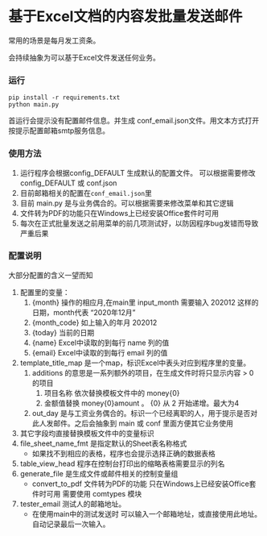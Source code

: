 # 基于Excel文档的内容发批量发送邮件
常用的场景是每月发工资条。

会持续抽象为可以基于Excel文件发送任何业务。

### 运行

```shell
pip install -r requirements.txt
python main.py
```

首运行会提示没有配置邮件信息。并生成 conf_email.json文件。用文本方式打开按提示配置邮箱smtp服务信息。

### 使用方法

1. 运行程序会根据config_DEFAULT 生成默认的配置文件。
  可以根据需要修改 config_DEFAULT 或 conf.json
2. 目前邮箱相关的配置在`conf_email.json`里
3. 目前 main.py 是与业务偶合的。可以根据需要来修改菜单和其它逻辑
4. 文件转为PDF的功能只在Windows上已经安装Office套件时可用
5. 每次在正式批量发送之前用菜单的前几项测试好，以防因程序bug发错而导致严重后果


### 配置说明

大部分配置的含义一望而知

1. 配置里的变量：
    1. {month} 操作的相应月,在main里 input_month 需要输入 202012 这样的日期，month代表 “2020年12月”
    2. {month_code} 如上输入的年月 202012
    3. {today} 当前的日期
    3. {name} Excel中读取的到每行 name 列的值
    4. {email} Excel中读取的到每行 email 列的值
2. template_title_map 是一个map，标识Excel中表头对应到程序里的变量。
    1. additions 的意思是一系列额外的项目，在生成文件时将只显示内容 > 0 的项目
        1. 项目名称 依次替换模板文件中的 money{0}
        2. 金额值替换 money{0}amount 。 {0} 从 2 开始递增。最大为4
    2. out_day 是与工资业务偶合的。标识一个已经离职的人，用于提示是否对此人发邮件。之后会抽象到 main 或 conf 里面方便其它业务使用
  3. 其它字段均直接替换模板文件中的变量标识
2. file_sheet_name_fmt 是指定默认的Sheet表名称格式
    - 如果找不到相应的表格，程序也会提示选择正确的数据表格
3. table_view_head 程序在控制台打印出的缩略表格需要显示的列名
4. generate_file 是生成文件或邮件相关的控制变量组
    - convert_to_pdf 文件转为PDF的功能  只在Windows上已经安装Office套件时可用 需要使用 comtypes 模块
5. tester_email 测试人的邮箱地址。
    - 在使用main中的测试发送时 可以输入一个邮箱地址，或直接使用此地址。自动记录最后一次输入。

